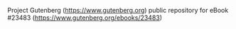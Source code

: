 Project Gutenberg (https://www.gutenberg.org) public repository for eBook #23483 (https://www.gutenberg.org/ebooks/23483)
